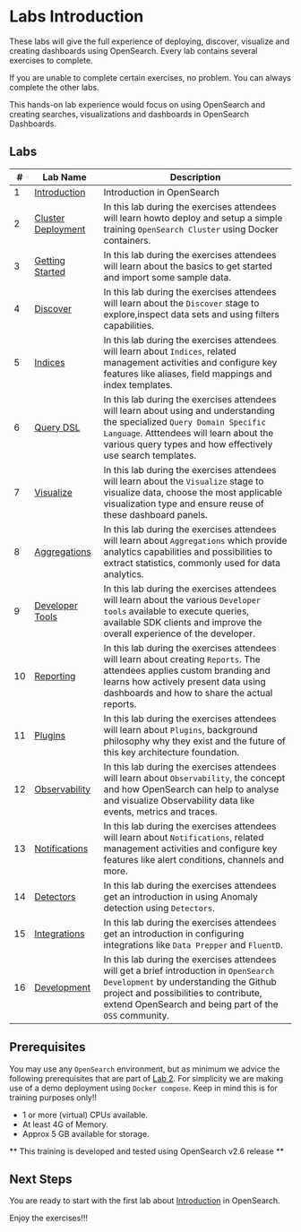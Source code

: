 # Labs Introduction

These labs will give the full experience of deploying, discover, visualize and creating dashboards using OpenSearch. Every lab contains several exercises to complete.

If you are unable to complete certain exercises, no problem. You can always complete the other labs.

This hands-on lab experience would focus on using OpenSearch and creating searches, visualizations and dashboards in OpenSearch Dashboards.

## Labs

| #   | Lab Name                                                                             | Description                                                                                                                                                                                                                                                                             |
|------|--------------------------------------------------------------------------------------|------------------------------------------------------------------------------------------------------------------------------------------------------------------------------------------------------------------------------------------------------------------------------------------|
| 1   | [Introduction](01-Introduction/README.md) | Introduction in OpenSearch|
| 2   | [Cluster Deployment](02-ClusterDeployment/README.md)| In this lab during the exercises attendees will learn howto deploy and setup a simple training `OpenSearch Cluster` using Docker containers.|
| 3   | [Getting Started](03-GettingStarted/README.md) | In this lab during the exercises attendees will learn about the basics to get started and import some sample data.|
| 4   | [Discover](04-Discover/README.md) | In this lab during the exercises attendees will learn about the `Discover` stage to explore,inspect data sets and using filters capabilities.|
| 5   | [Indices](05-Indices/README.md) | In this lab during the exercises attendees will learn about `Indices`, related management activities and configure key features like aliases, field mappings and index templates.|
| 6   | [Query DSL](06-QueryDSL/README.md) | In this lab during the exercises attendees will learn about using and understanding the specialized `Query Domain Specific Language`. Atttendees will learn about the various query types and how effectively use search templates. |
| 7   | [Visualize](07-Visualize/README.md) | In this lab during the exercises attendees will learn about the `Visualize` stage to visualize data, choose the most applicable visualization type and ensure reuse of these dashboard panels.|
| 8   | [Aggregations](08-Aggregations/README.md) | In this lab during the exercises attendees will learn about `Aggregations` which provide analytics capabilities and possibilities to extract statistics, commonly used for data analytics.|
| 9   | [Developer Tools](09-DeveloperTools/README.md) | In this lab during the exercises attendees will learn about the various `Developer tools` available to execute queries, available SDK clients and improve the overall experience of the developer. |
| 10   | [Reporting](10-Reporting/README.md) | In this lab during the exercises attendees will learn about creating `Reports`. The attendees applies custom branding and learns how actively present data using dashboards and how to share the actual reports.
| 11  | [Plugins](11-Plugins/README.md) | In this lab during the exercises attendees will learn about `Plugins`, background philosophy why they exist and the future of this key architecture foundation. |
| 12  | [Observability](12-Observability/README.md) | In this lab during the exercises attendees will learn about `Observability`, the concept and how OpenSearch can help to analyse and visualize Observability data like events, metrics and traces.|
| 13  | [Notifications](13-Notifications/README.md) | In this lab during the exercises attendees will learn about `Notifications`, related management activities and configure key features like alert conditions, channels and more.|
| 14  | [Detectors](14-Detectors/README.md) | In this lab during the exercises attendees get an introduction in using Anomaly detection using `Detectors`.|
| 15  | [Integrations](15-Integrations/README.md) | In this lab during the exercises attendees get an introduction in configuring integrations like `Data Prepper` and `FluentD`.|
| 16  | [Development](16-Development/README.md) | In this lab during the exercises attendees will get a brief introduction in `OpenSearch Development` by understanding the Github project and possibilities to contribute,  extend OpenSearch and being part of the `OSS` community.|


## Prerequisites

You may use any `OpenSearch` environment, but as minimum we advice the following prerequisites that are part of [Lab 2](02-ClusterDeployment/README.md). For simplicity we are making use of a demo deployment using `Docker compose`. Keep in mind this is for training purposes only!!

- 1 or more (virtual) CPUs available.
- At least 4G of Memory.
- Approx 5 GB available for storage.

** This training is developed and tested using OpenSearch v2.6 release **

## Next Steps

You are ready to start with the first lab about [Introduction](01-Introduction/README.md) in OpenSearch.

Enjoy the exercises!!!